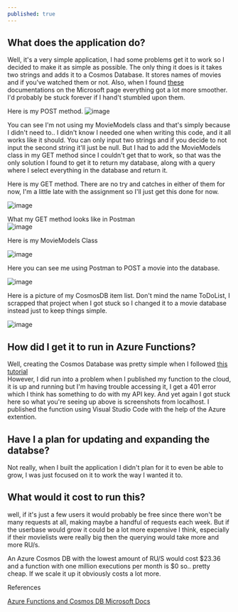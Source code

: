 ```yaml
---
published: true
---
```

## What does the application do?

Well, it's a very simple application, I had  some problems get it to work so I decided to make it as simple as possible. The only thing it does is it takes two strings and adds it to a Cosmos Database. It stores names of movies and if you've watched them or not. Also, when I found [these](https://docs.microsoft.com/sv-se/azure/azure-functions/functions-add-output-binding-cosmos-db-vs-code?pivots=programming-language-csharp) documentations on the Microsoft page everything got a lot more smoother. I'd probably be stuck forever if I hand't stumbled upon them.  

Here is my POST method.
![image](https://user-images.githubusercontent.com/70013388/135697644-0c7418ed-f5ec-4458-8938-5c65afde6b82.png)  

You can see I'm not using my MovieModels class and that's simply because I didn't need to.. I didn't know I needed one when writing this code, and it all works like it should. You can only input two strings and if you decide to not input the second string it'll just be null. But I had to add the MovieModels class in my GET method since I couldn't get that to work, so that was the only solution I found to get it to return my database, along with a query where I select everything in the database and return it.


Here is my GET method. There are no try and catches in either of them for now, I'm a little late with the assignment so I'll just get this done for now.  

![image](https://user-images.githubusercontent.com/70013388/135697663-c83a7ea3-9d76-4359-b752-ecfff09b2b52.png)  

What my GET method looks like in Postman  
![image](https://user-images.githubusercontent.com/70013388/135697623-dd7353f8-b024-476d-b33c-44b724f9de2e.png)

Here is my MovieModels Class  

![image](https://user-images.githubusercontent.com/70013388/135697703-b022ad00-33a1-4809-9324-90ebc2a5f215.png)  


Here you can see me using Postman to POST a movie into the database.  

![image](https://user-images.githubusercontent.com/70013388/135697792-31f0f148-fdf5-4a88-91a6-2ce55aa79670.png)

Here is a picture of my CosmosDB item list. Don't mind the name ToDoList, I scrapped that project when I got stuck so I changed it to a movie database instead just to keep things simple.  

![image](https://user-images.githubusercontent.com/70013388/135697813-005799c4-0b53-4998-a2a2-45b5ec7556cd.png)


## How did I get it to run in Azure Functions?

Well, creating the Cosmos Database was pretty simple when I followed [this tutorial](https://youtu.be/R_Fi59j6BMo)  
However, I did run into a problem when I published my function to the cloud, it is up and running but I'm having trouble accessing it, I get a 401 error which I think has something to do with my API key. And yet again I got stuck here so what you're seeing up above is screenshots from localhost.
I published the function using Visual Studio Code with the help of the Azure extention.



## Have I a plan for updating and expanding the databse?

Not really, when I built the application I didn't plan for it to even be able to grow, I was just focused on it to work the way I wanted it to. 

## What would it cost to run this?  

well, if it's just a few users it would probably be free since there won't be many requests at all, making maybe a handful of requests each week. But if the userbase would grow it could be a lot more expensive I think, especially if their movielists were really big then the querying would take more and more RU/s.  

An Azure Cosmos DB with the lowest amount of RU/S would cost $23.36 and a function with one million executions per month is $0 so.. pretty cheap. If we scale it up it obviously costs a lot more.

References

[Azure Functions and Cosmos DB Microsoft Docs](https://docs.microsoft.com/sv-se/azure/azure-functions/functions-add-output-binding-cosmos-db-vs-code?pivots=programming-language-csharp)





